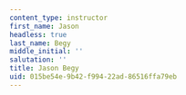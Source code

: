 ```yaml
---
content_type: instructor
first_name: Jason
headless: true
last_name: Begy
middle_initial: ''
salutation: ''
title: Jason Begy
uid: 015be54e-9b42-f994-22ad-86516ffa79eb
---
```

